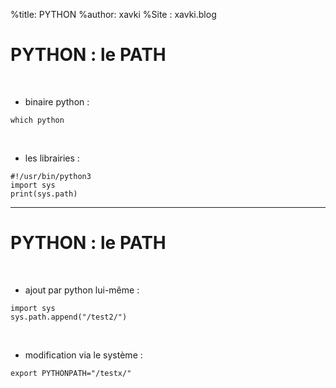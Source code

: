 %title: PYTHON
%author: xavki
%Site : xavki.blog


# PYTHON : le PATH 


<br>


* binaire python :

```
which python
```

<br>


* les librairies :

```
#!/usr/bin/python3
import sys
print(sys.path)
```

---------------------------------------


# PYTHON : le PATH

<br>


* ajout par python lui-même :

```
import sys
sys.path.append("/test2/")
```

<br>


* modification via le système :

```
export PYTHONPATH="/testx/"
```






